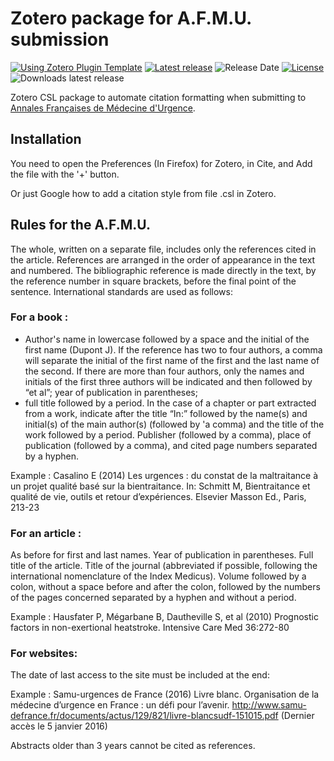 # Zotero package for A.F.M.U. submission

[![Using Zotero Plugin Template](https://img.shields.io/badge/Using-Zotero%20Plugin%20Template-blue?style=flat-round&logo=github)](https://github.com/windingwind/zotero-plugin-template)
[![Latest release](https://img.shields.io/github/v/release/MuiseDestiny/zotero-style)](edlansiaux/AFMUzotero/releases)
![Release Date](https://img.shields.io/github/release-date/MuiseDestiny/zotero-style?color=9cf)
[![License](https://img.shields.io/github/license/MuiseDestiny/zotero-style)](https://github.com/edlansiaux/AFMUzotero/blob/master/LICENSE)
![Downloads latest release](https://img.shields.io/github/downloads/MuiseDestiny/zotero-style/latest/total?color=yellow)

Zotero CSL package to automate citation formatting when submitting to [Annales Françaises de Médecine d'Urgence](https://www.jle.com/fr/revues/fmu/revue.phtml).

## Installation
You need to open the Preferences (In Firefox) for Zotero, in Cite, and Add the file with the '+' button. 

Or just Google how to add a citation style from file .csl in Zotero.

## Rules for the A.F.M.U.
The whole, written on a separate file, includes only the references cited in the article. References are arranged in the order of appearance in the text and numbered. The bibliographic reference is made directly in the text, by the reference number in square brackets, before the final point of the sentence. International standards are used as follows:

### For a book :
- Author's name in lowercase followed by a space and the initial of the first name (Dupont J). If the reference has two to four authors, a comma will separate the initial of the first name of the first and the last name of the second. If there are more than four authors, only the names and initials of the first three authors will be indicated and then followed by “et al”;
year of publication in parentheses;
- full title followed by a period. In the case of a chapter or part extracted from a work, indicate after the title “In:” followed by the name(s) and initial(s) of the main author(s) (followed by 'a comma) and the title of the work followed by a period. Publisher (followed by a comma), place of publication (followed by a comma), and cited page numbers separated by a hyphen.

Example : Casalino E (2014) Les urgences : du constat de la maltraitance à un projet qualité basé sur la bientraitance. In: Schmitt M, Bientraitance et qualité de vie, outils et retour d’expériences. Elsevier Masson Ed., Paris, 213-23

### For an article :
As before for first and last names. Year of publication in parentheses. Full title of the article. Title of the journal (abbreviated if possible, following the international nomenclature of the Index Medicus). Volume followed by a colon, without a space before and after the colon, followed by the numbers of the pages concerned separated by a hyphen and without a period.

Example : Hausfater P, Mégarbane B, Dautheville S, et al (2010) Prognostic factors in non-exertional heatstroke. Intensive Care Med 36:272-80

### For websites:

The date of last access to the site must be included at the end:

Example : Samu-urgences de France (2016) Livre blanc. Organisation de la médecine d’urgence en France : un défi pour l’avenir. http://www.samu-defrance.fr/documents/actus/129/821/livre-blancsudf-151015.pdf (Dernier accès le 5 janvier 2016)

Abstracts older than 3 years cannot be cited as references.
